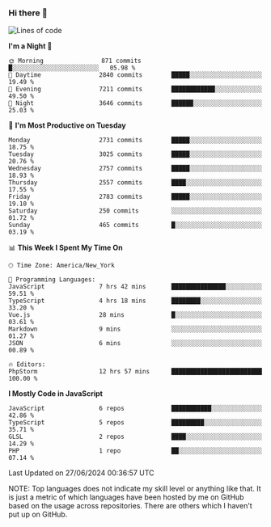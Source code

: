 ### Hi there 👋

<!--
**LynxJinxxy/LynxJinxxy** is a ✨ _special_ ✨ repository because its `README.md` (this file) appears on your GitHub profile.

Here are some ideas to get you started:

- 🔭 I’m currently working on ...
- 🌱 I’m currently learning ...
- 👯 I’m looking to collaborate on ...
- 🤔 I’m looking for help with ...
- 💬 Ask me about ...
- 📫 How to reach me: ...
- 😄 Pronouns: ...
- ⚡ Fun fact: ...
-->

<!--START_SECTION:waka-->
![Lines of code](https://img.shields.io/badge/From%20Hello%20World%20I%27ve%20Written-31.8%20million%20lines%20of%20code-blue)

**I'm a Night 🦉** 

```text
🌞 Morning                871 commits         █░░░░░░░░░░░░░░░░░░░░░░░░   05.98 % 
🌆 Daytime                2840 commits        █████░░░░░░░░░░░░░░░░░░░░   19.49 % 
🌃 Evening                7211 commits        ████████████░░░░░░░░░░░░░   49.50 % 
🌙 Night                  3646 commits        ██████░░░░░░░░░░░░░░░░░░░   25.03 % 
```
📅 **I'm Most Productive on Tuesday** 

```text
Monday                   2731 commits        █████░░░░░░░░░░░░░░░░░░░░   18.75 % 
Tuesday                  3025 commits        █████░░░░░░░░░░░░░░░░░░░░   20.76 % 
Wednesday                2757 commits        █████░░░░░░░░░░░░░░░░░░░░   18.93 % 
Thursday                 2557 commits        ████░░░░░░░░░░░░░░░░░░░░░   17.55 % 
Friday                   2783 commits        █████░░░░░░░░░░░░░░░░░░░░   19.10 % 
Saturday                 250 commits         ░░░░░░░░░░░░░░░░░░░░░░░░░   01.72 % 
Sunday                   465 commits         █░░░░░░░░░░░░░░░░░░░░░░░░   03.19 % 
```


📊 **This Week I Spent My Time On** 

```text
🕑︎ Time Zone: America/New_York

💬 Programming Languages: 
JavaScript               7 hrs 42 mins       ███████████████░░░░░░░░░░   59.51 % 
TypeScript               4 hrs 18 mins       ████████░░░░░░░░░░░░░░░░░   33.20 % 
Vue.js                   28 mins             █░░░░░░░░░░░░░░░░░░░░░░░░   03.61 % 
Markdown                 9 mins              ░░░░░░░░░░░░░░░░░░░░░░░░░   01.27 % 
JSON                     6 mins              ░░░░░░░░░░░░░░░░░░░░░░░░░   00.89 % 

🔥 Editors: 
PhpStorm                 12 hrs 57 mins      █████████████████████████   100.00 % 
```

**I Mostly Code in JavaScript** 

```text
JavaScript               6 repos             ███████████░░░░░░░░░░░░░░   42.86 % 
TypeScript               5 repos             █████████░░░░░░░░░░░░░░░░   35.71 % 
GLSL                     2 repos             ████░░░░░░░░░░░░░░░░░░░░░   14.29 % 
PHP                      1 repo              ██░░░░░░░░░░░░░░░░░░░░░░░   07.14 % 
```




 Last Updated on 27/06/2024 00:36:57 UTC
<!--END_SECTION:waka-->
NOTE: Top languages does not indicate my skill level or anything like that. It is just a metric of which languages have been hosted by me on GitHub based on the usage across repositories. There are others which I haven't put up on GitHub.
